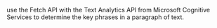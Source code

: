 use the Fetch API with the Text Analytics API from Microsoft Cognitive Services to determine the key phrases in a paragraph of text.
